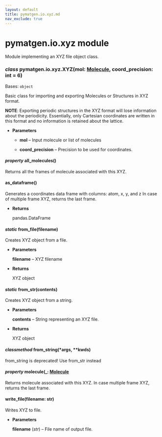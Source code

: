 ```yaml
---
layout: default
title: pymatgen.io.xyz.md
nav_exclude: true
---
```


# pymatgen.io.xyz module

Module implementing an XYZ file object class.


### _class_ pymatgen.io.xyz.XYZ(mol: [Molecule](pymatgen.core.structure.md#pymatgen.core.structure.Molecule), coord_precision: int = 6)
Bases: `object`

Basic class for importing and exporting Molecules or Structures in XYZ
format.

**NOTE**: Exporting periodic structures in the XYZ format will lose information
about the periodicity. Essentially, only Cartesian coordinates are
written in this format and no information is retained about the
lattice.


* **Parameters**


    * **mol** – Input molecule or list of molecules


    * **coord_precision** – Precision to be used for coordinates.



#### _property_ all_molecules()
Returns all the frames of molecule associated with this XYZ.


#### as_dataframe()
Generates a coordinates data frame with columns: atom, x, y, and z
In case of multiple frame XYZ, returns the last frame.


* **Returns**

    pandas.DataFrame



#### _static_ from_file(filename)
Creates XYZ object from a file.


* **Parameters**

    **filename** – XYZ filename



* **Returns**

    XYZ object



#### _static_ from_str(contents)
Creates XYZ object from a string.


* **Parameters**

    **contents** – String representing an XYZ file.



* **Returns**

    XYZ object



#### _classmethod_ from_string(\*args, \*\*kwds)
from_string is deprecated!
Use from_str instead


#### _property_ molecule(_: [Molecule](pymatgen.core.structure.md#pymatgen.core.structure.Molecule_ )
Returns molecule associated with this XYZ. In case multiple frame
XYZ, returns the last frame.


#### write_file(filename: str)
Writes XYZ to file.


* **Parameters**

    **filename** (*str*) – File name of output file.